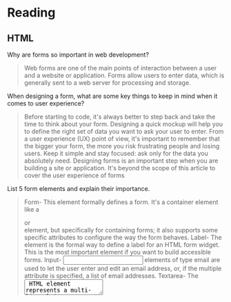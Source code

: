 # Reading

## HTML

Why are forms so important in web development?
> Web forms are one of the main points of interaction between a user and a website or application. Forms allow users to enter data, which is generally sent to a web server for processing and storage.


When designing a form, what are some key things to keep in mind when it comes to user experience?
> Before starting to code, it's always better to step back and take the time to think about your form. Designing a quick mockup will help you to define the right set of data you want to ask your user to enter. From a user experience (UX) point of view, it's important to remember that the bigger your form, the more you risk frustrating people and losing users. Keep it simple and stay focused: ask only for the data you absolutely need. Designing forms is an important step when you are building a site or application. It's beyond the scope of this article to cover the user experience of forms


List 5 form elements and explain their importance.
> Form- This element formally defines a form. It's a container element like a <section> or <footer> element, but specifically for containing forms; it also supports some specific attributes to configure the way the form behaves.
Label- The <label> element is the formal way to define a label for an HTML form widget. This is the most important element if you want to build accessible forms.
Input- <input> elements of type email are used to let the user enter and edit an email address, or, if the multiple attribute is specified, a list of email addresses.
Textarea- The <textarea> HTML element represents a multi-line plain-text editing control, useful when you want to allow users to enter a sizeable amount of free-form text, for example a comment on a review or feedback form.
Button- The markup for our form is almost complete; we just need to add a button to allow the user to send, or "submit", their data once they have filled out the form.

## JS
How would you describe events to a non-technical friend?
> Events are things that happen in the system you are programming.

When using the addEventListener() method, what 2 arguments will you need to provide?
> Adding a function or object that implements EventListener.

Describe the event object. Why is the target within the event object useful?
> It is automatically passed to event handlers to provide extra features and information. The target property of the event object is always a reference to the element the event occurred upon.

What is the difference between event bubbling and event capturing?
> Event capturing is like event bubbling but the order is reversed: so instead of the event firing first on the innermost element targeted, and then on successively less nested elements, the event fires first on the least nested element, and then on successively more nested elements, until the target is reached.